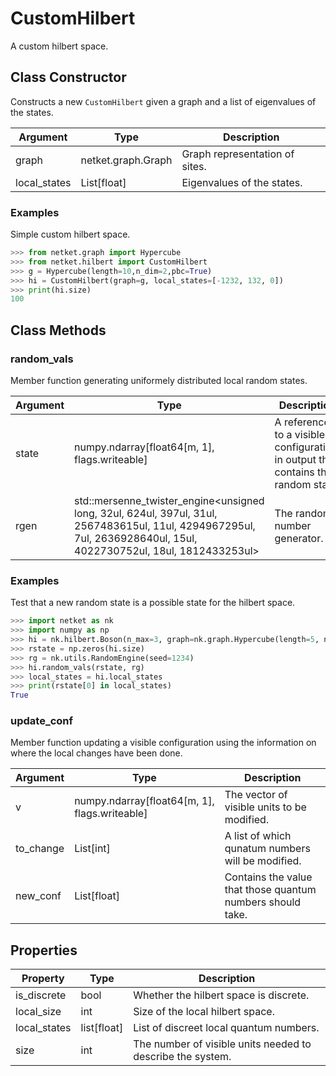 # CustomHilbert
A custom hilbert space.

## Class Constructor
Constructs a new ``CustomHilbert`` given a graph and a list of 
eigenvalues of the states.

|  Argument  |       Type       |         Description          |
|------------|------------------|------------------------------|
|graph       |netket.graph.Graph|Graph representation of sites.|
|local_states|List[float]       |Eigenvalues of the states.    |

### Examples
Simple custom hilbert space.

```python
>>> from netket.graph import Hypercube
>>> from netket.hilbert import CustomHilbert
>>> g = Hypercube(length=10,n_dim=2,pbc=True)
>>> hi = CustomHilbert(graph=g, local_states=[-1232, 132, 0])
>>> print(hi.size)
100

```



## Class Methods 
### random_vals
Member function generating uniformely distributed local random states.

|Argument|                                                                               Type                                                                               |                                   Description                                   |
|--------|------------------------------------------------------------------------------------------------------------------------------------------------------------------|---------------------------------------------------------------------------------|
|state   |numpy.ndarray[float64[m, 1], flags.writeable]                                                                                                                     |A reference to a visible configuration, in output this contains the random state.|
|rgen    |std::mersenne_twister_engine<unsigned long, 32ul, 624ul, 397ul, 31ul, 2567483615ul, 11ul, 4294967295ul, 7ul, 2636928640ul, 15ul, 4022730752ul, 18ul, 1812433253ul>|The random number generator.                                                     |

### Examples
Test that a new random state is a possible state for the hilbert
space.

```python
>>> import netket as nk
>>> import numpy as np
>>> hi = nk.hilbert.Boson(n_max=3, graph=nk.graph.Hypercube(length=5, n_dim=1))
>>> rstate = np.zeros(hi.size)
>>> rg = nk.utils.RandomEngine(seed=1234)
>>> hi.random_vals(rstate, rg)
>>> local_states = hi.local_states
>>> print(rstate[0] in local_states)
True

```



### update_conf
Member function updating a visible configuration using the information on
where the local changes have been done.

|Argument |                    Type                     |                       Description                        |
|---------|---------------------------------------------|----------------------------------------------------------|
|v        |numpy.ndarray[float64[m, 1], flags.writeable]|The vector of visible units to be modified.               |
|to_change|List[int]                                    |A list of which qunatum numbers will be modified.         |
|new_conf |List[float]                                  |Contains the value that those quantum numbers should take.|

## Properties
|  Property  |   Type    |                        Description                        |
|------------|-----------|-----------------------------------------------------------|
|is_discrete |bool       | Whether the hilbert space is discrete.                    |
|local_size  |int        | Size of the local hilbert space.                          |
|local_states|list[float]| List of discreet local quantum numbers.                   |
|size        |int        | The number of visible units needed to describe the system.|
